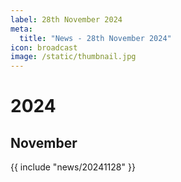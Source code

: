 ```yaml
---
label: 28th November 2024
meta:
  title: "News - 28th November 2024"
icon: broadcast
image: /static/thumbnail.jpg
---
```


# 2024
## November

{{ include "news/20241128" }}